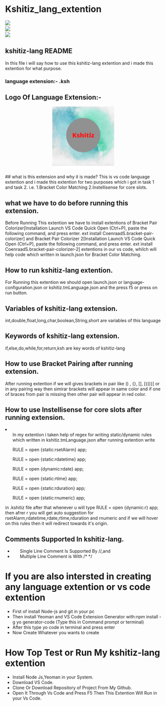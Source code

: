 # Kshitiz_lang_extention

![](https://img.shields.io/badge/Language-Typescript-green)   
![](https://img.shields.io/badge/Tools-VscodeDevelopmentKit-red)   
![](https://img.shields.io/badge/Project-VsCodeLanguageSupport-blue)
## kshitiz-lang README
In this file i will say how to use this kshitiz-lang extention and i made this extention for what purpose.

### language extension:- .ksh
## Logo Of Language Extension:-
<p align="center"><img src="https://github.com/kshitizranjan15/Kshitiz_lang-extention/blob/main/logo/Kshitiz.png?raw=true" width="200px"></img></p>
## what is this extension and why it is made?
This is vs code language extention and i made this extention for two purposes which i got in task 1 and task 2. i.e. 
1.Bracket Color Matching
2.Instellisense for core slots.

## what we have to do before running this extension.
Before Running This extention we have to install extentions of Bracket Pair Colorizer[Installation
Launch VS Code Quick Open (Ctrl+P), paste the following command, and press enter.
ext install CoenraadS.bracket-pair-colorizer]
 and Bracket Pair Colorizer 2[Installation
Launch VS Code Quick Open (Ctrl+P), paste the following command, and press enter.
ext install CoenraadS.bracket-pair-colorizer-2] extentions in our vs code,
whilch will help code which written in launch.json for Bracket Color Matching.

## How to run kshitiz-lang extention.
For Running this extention we should open launch.json or language-configuration.json or kshitiz.tmLanguage.json 
and the press f5 or press on run button.

## Variables of kshitiz-lang extension.
int,double,float,long,char,boolean,String,short are variables of this language 

## Keywords of kshitiz-lang extension.
if,else,do,while,for,return,ksh are key words of kshitiz-lang

## How to use Bracket Pairing after running extension.
After running extention if we will gives brackets in pair like () , {}, [], [{()}] or in any pairing way
then simirar brackets will appear in same color and if one of braces from pair is missing then other
pair will appear in red color.

## How to use Instellisense for core slots after running extension.
 <li><ul>In my extention i taken help of regex for writing static/dynamic rules which written in kshitiz.tmLanguage.json
 after running extention write</ul>
 <ul> RULE <openApp> = open {static:rsetAlarm} app;</ul>
 <ul> RULE <openApp> = open {static:rdatetime} app;</ul>
 <ul> RULE <openApp> = open {dynamic:rdate} app;</ul>
 <ul>RULE <openApp> = open {static:rtime} app;</ul>
 <ul>RULE <openApp> = open {static:rduration} app;</ul>
  <ul>RULE <openApp> = open {static:rnumeric} app;</ul></li>
 in .kshitiz file after that whenever u will type 
 RULE <openApp> = open {dynamic:r} app; then afrer r you will get auto suggestion for rsetAlarm,rdatetime,rdate,rtime,rduration and rnumeric
 and if we will hover on this rules then it will redirect towards it's origin.
  
## Comments Supported In kshitiz-lang.
 - <ul> Single Line Comment Is Supported By //,and</ul>
 - <ul> Multiple Line Comment is With /* */</ul>

 # If you are also intersted in creating any language extention or vs code extention
 - First of install Node-js and git in your pc
 - Then install Yeoman and VS Code Extension Generator with:npm install -g yo generator-code (Type this in Command prompt or terminal)
 - After this type yo code in terminal and press enter
 - Now Create Whatever you wants to create
  
# How Top Test or Run My kshitiz-lang extention
  - Install Node Js,Yeoman in your System.
  - Download VS Code.
  - Clone Or Download Repository of Project From My Github.
  - Open It Through Vs Code and Press F5 Then This Extention Will Run in your Vs Code.
  
